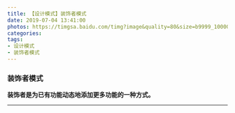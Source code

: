 ```yaml
---
title: 【设计模式】装饰者模式
date: 2019-07-04 13:41:00
photos: https://timgsa.baidu.com/timg?image&quality=80&size=b9999_10000&sec=1562146098475&di=d38f5a0643942cf3746caba44c106c4d&imgtype=0&src=http%3A%2F%2Fb-ssl.duitang.com%2Fuploads%2Fitem%2F201801%2F16%2F20180116155559_eQPGR.thumb.700_0.jpeg
categories:
tags:
- 设计模式
- 装饰者模式
---
```


### 装饰者模式

**装饰者是为已有功能动态地添加更多功能的一种方式。**
****
